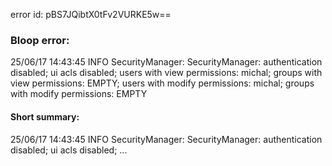 error id: pBS7JQibtX0tFv2VURKE5w==
### Bloop error:

25/06/17 14:43:45 INFO SecurityManager: SecurityManager: authentication disabled; ui acls disabled; users with view permissions: michal; groups with view permissions: EMPTY; users with modify permissions: michal; groups with modify permissions: EMPTY
#### Short summary: 

25/06/17 14:43:45 INFO SecurityManager: SecurityManager: authentication disabled; ui acls disabled; ...